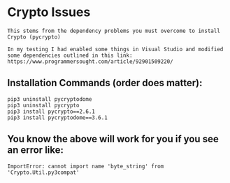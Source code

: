 # Crypto Issues

    This stems from the dependency problems you must overcome to install Crypto (pycrypto)
    
    In my testing I had enabled some things in Visual Studio and modified some dependencies outlined in this link:
    https://www.programmersought.com/article/92901509220/
    
## Installation Commands (order does matter):

    pip3 uninstall pycryptodome
    pip3 uninstall pycrypto
    pip3 install pycrypto==2.6.1
    pip3 install pycryptodome==3.6.1
    
## You know the above will work for you if you see an error like:

    ImportError: cannot import name 'byte_string' from 'Crypto.Util.py3compat'